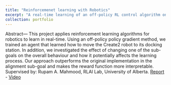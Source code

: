 ```yaml
---
title: "Reinforcemenet learning with Robotics"
excerpt: "A real-time learning of an off-policy RL control algorithm on a real robot(Create2).<br/>"
collection: portfolio
---
```


Abstract— This project applies reinforcement learning algorithms for robotics to learn in real-time. Using an off-policy policy gradient method, we trained an agent that learned how to move the Create2 robot to its docking station. In addition, we investigated the effect of changing one of the sub-goals on
the overall behaviour and how it potentially affects the learning process. Our approach outperforms the original implementation in the alignment sub-goal and makes the reward function more interpretable.  
Supervised by: Rupam A. Mahmood, RLAI Lab, University of Alberta.
[Report](https://drive.google.com/file/d/1QLVAHcYskx1Y2uVcXv51jGBDc08CDtV2/view?usp=sharing) - [Video](https://www.youtube.com/watch?v=ui3c8Tn-Fqc&feature=youtu.be)